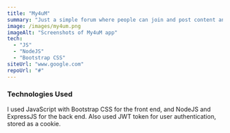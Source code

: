 ```yaml
---
title: "My4uM"
summary: "Just a simple forum where people can join and post content and share opinions"
image: /images/my4um.png
imageAlt: "Screenshots of My4uM app"
tech:
  - "JS"
  - "NodeJS"
  - "Bootstrap CSS"
siteUrl: "www.google.com"
repoUrl: "#"
---
```


### Technologies Used

I used JavaScript with Bootstrap CSS for the front end, and NodeJS and ExpressJS for the back end. Also used JWT token for user authentication, stored as a cookie.
